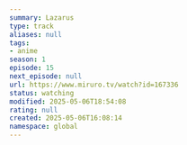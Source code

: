 ```yaml
---
summary: Lazarus
type: track
aliases: null
tags:
- anime
season: 1
episode: 15
next_episode: null
url: https://www.miruro.tv/watch?id=167336
status: watching
modified: 2025-05-06T18:54:08
rating: null
created: 2025-05-06T16:08:14
namespace: global
---
```


